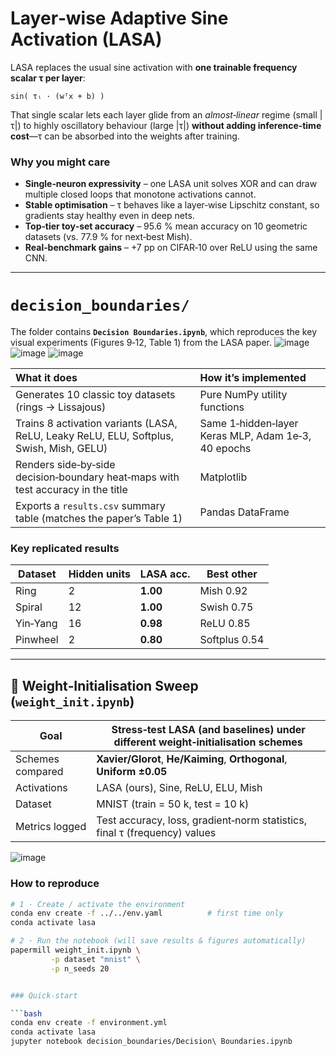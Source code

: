 # Layer‑wise Adaptive Sine Activation (LASA)

LASA replaces the usual sine activation with **one trainable frequency scalar τ per layer**:

``sin( τₗ · (wᵀx + b) )``

That single scalar lets each layer glide from an *almost‑linear* regime (small |τ|) to highly oscillatory behaviour (large |τ|) **without adding inference‑time cost**—τ can be absorbed into the weights after training.

### Why you might care

* **Single‑neuron expressivity** – one LASA unit solves XOR and can draw multiple closed loops that monotone activations cannot.  
* **Stable optimisation** – τ behaves like a layer‑wise Lipschitz constant, so gradients stay healthy even in deep nets.  
* **Top‑tier toy‑set accuracy** – 95.6 % mean accuracy on 10 geometric datasets (vs. 77.9 % for next‑best Mish).  
* **Real‑benchmark gains** – +7 pp on CIFAR‑10 over ReLU using the same CNN.

---

# `decision_boundaries/` 

The folder contains **`Decision Boundaries.ipynb`**, which reproduces the key visual experiments (Figures 9‑12, Table 1) from the LASA paper.
![image](https://github.com/user-attachments/assets/472a9012-1426-4e28-96b8-bd826bfb4e81)
![image](https://github.com/user-attachments/assets/4447ba0d-7472-499d-90cb-22824bf1d76c)
![image](https://github.com/user-attachments/assets/8b0cdb2f-454f-4e06-bbfd-6bbcacbc0955)




| What it does                                                                                    | How it’s implemented                              |
| :------------------------------------------------------------------------------------------------ | :------------------------------------------------ |
| Generates 10 classic toy datasets (rings → Lissajous)                                            | Pure NumPy utility functions                      |
| Trains 8 activation variants (LASA, ReLU, Leaky ReLU, ELU, Softplus, Swish, Mish, GELU)          | Same 1‑hidden‑layer Keras MLP, Adam 1e‑3, 40 epochs |
| Renders side‑by‑side decision‑boundary heat‑maps with test accuracy in the title                 | Matplotlib                                        |
| Exports a `results.csv` summary table (matches the paper’s Table 1)                              | Pandas DataFrame                                  |

### Key replicated results

| Dataset | Hidden units | LASA acc. | Best other |
| ------- | ------------ | --------- | ---------- |
| Ring        | 2   | **1.00** | Mish 0.92 |
| Spiral      | 12  | **1.00** | Swish 0.75 |
| Yin‑Yang    | 16  | **0.98** | ReLU 0.85 |
| Pinwheel    | 2   | **0.80** | Softplus 0.54 |


---

## 🔧 Weight‑Initialisation Sweep (`weight_init.ipynb`)

| Goal | Stress‑test LASA (and baselines) under different weight‑initialisation schemes |
|------|------------------------------------------------------------------------------|
| Schemes compared | **Xavier/Glorot**, **He/Kaiming**, **Orthogonal**, **Uniform ±0.05**|
| Activations | LASA (ours), Sine, ReLU, ELU, Mish |
| Dataset | MNIST (train = 50 k, test = 10 k) |
| Metrics logged | Test accuracy, loss, gradient‑norm statistics, final τ (frequency) values |

![image](https://github.com/user-attachments/assets/4ce0303e-96f9-4a3b-8c25-eea1c521498c)


### How to reproduce

```bash
# 1 · Create / activate the environment
conda env create -f ../../env.yaml          # first time only
conda activate lasa

# 2 · Run the notebook (will save results & figures automatically)
papermill weight_init.ipynb \
         -p dataset "mnist" \
         -p n_seeds 20


### Quick‑start

```bash
conda env create -f environment.yml
conda activate lasa
jupyter notebook decision_boundaries/Decision\ Boundaries.ipynb

